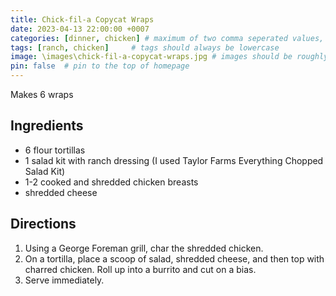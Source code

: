 ```yaml
---
title: Chick-fil-a Copycat Wraps
date: 2023-04-13 22:00:00 +0007 
categories: [dinner, chicken] # maximum of two comma seperated values, recipes are organized in folders based on the category
tags: [ranch, chicken]     # tags should always be lowercase
image: \images\chick-fil-a-copycat-wraps.jpg # images should be roughly 2:1 ratio
pin: false  # pin to the top of homepage
---
```


Makes 6 wraps

## Ingredients

* 6 flour tortillas
* 1 salad kit with ranch dressing (I used Taylor Farms Everything Chopped Salad Kit)
* 1-2 cooked and shredded chicken breasts
* shredded cheese

## Directions

1. Using a George Foreman grill, char the shredded chicken.
2. On a tortilla, place a scoop of salad, shredded cheese, and then top with charred chicken. Roll up into a burrito and cut on a bias.
3. Serve immediately.

